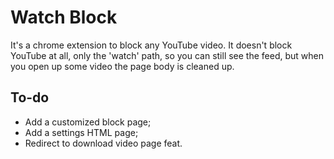 # Watch Block

It's a chrome extension to block any YouTube video. It doesn't block YouTube at all, only the 'watch' path, so you can still see the feed, 
but when you open up some video the page body is cleaned up.

## To-do

- Add a customized block page;
- Add a settings HTML page;
- Redirect to download video page feat.
